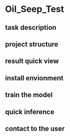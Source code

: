# Oil_Seep_Test


## task description



## project structure


## result quick view 

## install envionment

## train the model 

## quick inference

## contact to the user 